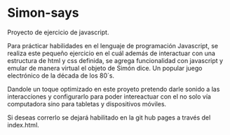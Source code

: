 # Simon-says
Proyecto de ejercicio de javascript.

Para prácticar habilidades en el lenguaje de programación Javascript, se realiza este pequeño ejercicio en el cuál además de interactuar con una estructura de html y css definida, se agrega funcionalidad con javascript y emular de manera virtual el objeto de Simón dice. Un popular juego electrónico de la década de los 80´s.

Dandole un toque optimizado en este proyeto pretendo darle sonido a las interacciones y configurarlo para poder intereactuar con el no solo vía computadora sino para tabletas y dispositivos móviles.

Si deseas correrlo se dejará habilitado en la git hub pages a través del index.html.

